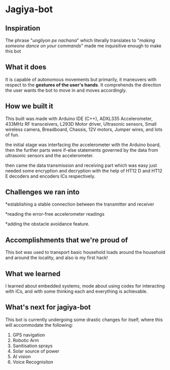 # Jagiya-bot

## Inspiration
The phrase "_ungliyon pe nachana_" which literally translates to "_making someone dance on your commands_" made me inquisitive enough to make this bot
## What it does
It is capable of autonomous movements but primarily, it maneuvers with respect to the **gestures of the user's hands**. It comprehends the direction the user wants the bot to move in and moves accordingly.
## How we built it
This built was made with Arduino IDE (C++), ADXL335 Accelerometer, 433MHz RF transceivers, L293D Motor driver, Ultrasonic sensors, Small wireless camera, Breadboard, Chassis, 12V motors,  Jumper wires, and lots of fun.

the initial stage was interfacing the accelerometer with the Arduino board, then the further parts were if-else statements governed by the data from ultrasonic sensors and the accelerometer.

then came the data transmission and receiving part which was easy just needed some encryption and decryption with the help of HT12 D and HT12 E decoders and encoders ICs respectively.
## Challenges we ran into
*establishing a stable connection between the transmitter and receiver

*reading the error-free accelerometer readings

*adding the obstacle avoidance feature.

## Accomplishments that we're proud of
This bot was used to transport basic household loads around the household and around the locality, and also is my first hack!
## What we learned
I learned about embedded systems, mode about using codes for interacting with ICs, and with some thinking each and everything is achievable. 

## What's next for jagiya-bot
This bot is currently undergoing some drastic changes for itself, where this will accommodate the following: 
1) GPS navigation
2) Robotic Arm
3) Sanitisation sprays
4) Solar source of power
5) AI vision
6) Voice Recognisiton  
